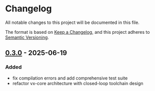 # Changelog

All notable changes to this project will be documented in this file.

The format is based on [Keep a Changelog](https://keepachangelog.com/en/1.0.0/),
and this project adheres to [Semantic Versioning](https://semver.org/spec/v2.0.0.html).


## [0.3.0](https://github.com/loonghao/vx/compare/vx-tool-pnpm-v0.2.6...vx-tool-pnpm-v0.3.0) - 2025-06-19

### Added

- fix compilation errors and add comprehensive test suite
- refactor vx-core architecture with closed-loop toolchain design
